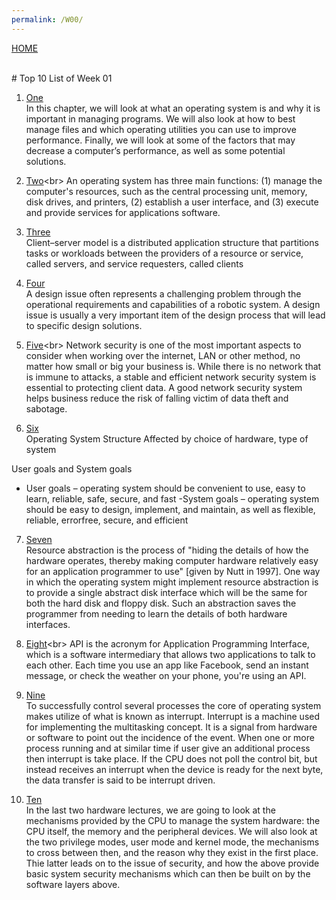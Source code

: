 ```yaml
---
permalink: /W00/
---
```


[HOME](../) 


<br>
# Top 10 List of Week 01


1. [One](https://intl.siyavula.com/read/cat/grade-12-cat/system-software-and-computer-management/06-system-software-and-computer-management?id=sec6-2)<br>
In this chapter, we will look at what an operating system is and why it is important in managing programs. We will also look at how to best manage files and which operating utilities you can use to improve performance. Finally, we will look at some of the factors that may decrease a computer’s performance, as well as some potential solutions.

2. [Two](https://homepage.cs.uri.edu/faculty/wolfe/book/Readings/Reading07.htm#:~:text=An%20operating%20system%20has%20three,provide%20services%20for%20applications%20software.&text=Thus%20you%20both%20establish%20a%20user%20interface%20and%20execute%20software.)<br>
An operating system has three main functions: (1) manage the computer's resources, such as the central processing unit, memory, disk drives, and printers, (2) establish a user interface, and (3) execute and provide services for applications software.

3. [Three](https://en.wikipedia.org/wiki/Client%E2%80%93server_model)<br>
Client–server model is a distributed application structure that partitions tasks or workloads between the providers of a resource or service, called servers, and service requesters, called clients

4. [Four](https://www.coursehero.com/file/47880730/2ppt/)<br>
A design issue often represents a challenging problem through the operational requirements and capabilities of a robotic system. A design issue is usually a very important item of the design process that will lead to specific design solutions.

5. [Five](https://www.ecpi.edu/blog/importance-of-network-security-safety-in-the-digital-world#:~:text=A%20good%20network%20security%20system,shared%20data%20is%20kept%20secure.)<br>
Network security is one of the most important aspects to consider when working over the internet, LAN or other method, no matter how small or big your business is. While there is no network that is immune to attacks, a stable and efficient network security system is essential to protecting client data. A good network security system helps business reduce the risk of falling victim of data theft and sabotage.

6. [Six](https://www.cs.nmt.edu/~cs325/spring%2011/Lectures/Lec04-OSStructure.pdf)<br>
Operating System Structure Affected by choice of hardware, type of system 

User goals and System goals
- User goals – operating system should be convenient to use,
easy to learn, reliable, safe, secure, and fast
-System goals – operating system should be easy to design,
implement, and maintain, as well as flexible, reliable, errorfree, secure, and efficient

7. [Seven](http://pages.cs.wisc.edu/~remzi/OSTEP/cpu-intro.pdf)<br>
Resource abstraction is the process of "hiding the details of how the hardware operates, thereby making computer hardware relatively easy for an application programmer to use" [given by Nutt in 1997]. One way in which the operating system might implement resource abstraction is to provide a single abstract disk interface which will be the same for both the hard disk and floppy disk. Such an abstraction saves the programmer from needing to learn the details of both hardware interfaces.

8. [Eight](https://www.mulesoft.com/resources/api/what-is-an-api#:~:text=API%20is%20the%20acronym%20for,you're%20using%20an%20API.)<br>
API is the acronym for Application Programming Interface, which is a software intermediary that allows two applications to talk to each other. Each time you use an app like Facebook, send an instant message, or check the weather on your phone, you're using an API.

9. [Nine](https://www.ukessays.com/essays/computer-science/interrupts-in-operating-systems-computer-science-essay.php)<br>
To successfully control several processes the core of operating system makes utilize of what is known as interrupt. Interrupt is a machine used for implementing the multitasking concept. It is a signal from hardware or software to point out the incidence of the event. When one or more process running and at similar time if user give an additional process then interrupt is take place. If the CPU does not poll the control bit, but instead receives an interrupt when the device is ready for the next byte, the data transfer is said to be interrupt driven.

10. [Ten](https://minnie.tuhs.org/CompArch/Lectures/week05.html)<br>
In the last two hardware lectures, we are going to look at the mechanisms provided by the CPU to manage the system hardware: the CPU itself, the memory and the peripheral devices.
We will also look at the two privilege modes, user mode and kernel mode, the mechanisms to cross between then, and the reason why they exist in the first place.
Thie latter leads on to the issue of security, and how the above provide basic system security mechanisms which can then be built on by the software layers above.
